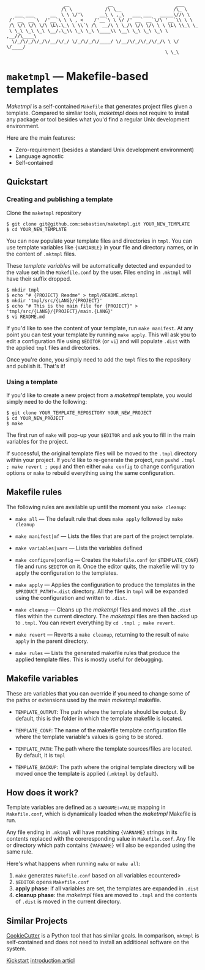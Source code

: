 ```
                     __              __                       ___      
                    /\ \            /\ \__                   /\_ \     
   ___ ___      __  \ \ \/'\      __\ \ ,_\   ___ ___   _____\//\ \    
 /' __` __`\  /'__`\ \ \ , <    /'__`\ \ \/ /' __` __`\/\ '__`\\ \ \   
 /\ \/\ \/\ \/\ \L\.\_\ \ \\`\ /\  __/\ \ \_/\ \/\ \/\ \ \ \L\ \\_\ \_ 
 \ \_\ \_\ \_\ \__/.\_\\ \_\ \_\ \____\\ \__\ \_\ \_\ \_\ \ ,__//\____\
  \/_/\/_/\/_/\/__/\/_/ \/_/\/_/\/____/ \/__/\/_/\/_/\/_/\ \ \/ \/____/
                                                          \ \_\        
```

# `maketmpl` ― Makefile-based templates

*Maketmpl* is a self-contained `Makefile` that generates project files
given a template. Compared to simliar tools, *maketmpl* does not require
to install any package or tool besides what you'd find a regular Unix
development environment.

Here are the main features:

- Zero-requirement (besides a standard Unix development environment)
- Language agnostic
- Self-contained

## Quickstart

### Creating and publishing a template

Clone the `maketmpl` repository

```
$ git clone git@github.com:sebastien/maketmpl.git YOUR_NEW_TEMPLATE
$ cd YOUR_NEW_TEMPLATE
```  

You can now populate your template files and directories in `tmpl`. You can use
template variables like `{VARIABLE}` in your file and directory names, or in the
content of `.mktmpl` files.

These *template variables* will be automatically detected and expanded to the
value set in the `Makefile.conf` by the user. Files ending in `.mktmpl` will
have their suffix dropped.

``` 
$ mkdir tmpl
$ echo "# {PROJECT} Readme" > tmpl/README.mktmpl
$ mkdir 'tmpl/src/{LANG}/{PROJECT}'
$ echo "# This is the main file for {PROJECT}" > 'tmpl/src/{LANG}/{PROJECT}/main.{LANG}'
$ vi README.md
```

If you'd like to see the content of your template, run `make manifest`.
At any point you can test your template by running `make apply`. This will
ask you to edit a configuration file using `$EDITOR` (or `vi`) and will
populate `.dist` with the applied `tmpl` files and directories.

Once you're done, you simply need to add the `tmpl` files to the repository
and publish it. That's it!

### Using a template

If you'd like to create a new project from a *maketmpl* template, you
would simply need to do the following:

```
$ git clone YOUR_TEMPLATE_REPOSITORY YOUR_NEW_PROJECT
$ cd YOUR_NEW_PROJECT
$ make
```

The first run of `make` will pop-up your `$EDITOR` and ask you to fill in the
main variables for the project.

If successful, the original template files will be moved to the `.tmpl`
directory within your project. If you'd like to re-generate the project, run
`pushd .tmpl ; make revert ; popd` and then either `make config` to change
configuration options or `make` to rebuild everything using the same configuration.

## Makefile rules 

The following rules are available up until the moment you `make cleanup`:

- `make all` ― The default rule that does `make apply` followed by `make cleanup`

- `make manifest|mf` ― Lists the files that are part of the project template. 

- `make variables|vars` ― Lists the variables defined 

- `make configure|config` ― Creates the `Makefile.conf` (or `$TEMPLATE_CONF`) file and runs
  `$EDITOR` on it. Once the editor quits, the makefile will try to 
   apply the configuration to the templates.

- `make apply` ­― Applies the configuration to produce the templates in the
  `$PRODUCT_PATH?=.dist` directory. All the files in
  `tmpl` will be expanded using the configuration and written
  to `.dist`.

- `make cleanup` ― Cleans up the *maketmpl* files and moves all the `.dist`
  files within the current directory. The *maketmpl* files
  are then backed up to `.tmpl`. You can revert everything
  by `cd .tmpl ; make revert`.

- `make revert` ―  Reverts a `make cleanup`, returning to the result
   of `make apply` in the parent directory.

- `make rules` ― Lists the generated makefile rules  that produce the applied
   template files. This is mostly useful for debugging.

## Makefile variables

These are variables that you can override if you need to change some of the
paths or extensions used by the main *maketmpl* makefile.

- `TEMPLATE_OUTPUT`: The path where the template should be output. By default, this is
  the folder in which the template makefile is located.

- `TEMPLATE_CONF`: The name of the makefile template configuration file where the 
  template variable's values is going to be stored.

- `TEMPLATE_PATH`: The path where the template sources/files are located. By default,
  it is `tmpl`

- `TEMPLATE_BACKUP`: The path where the original template directory will be moved once the
   template is applied (`.mktmpl` by default).

## How does it work?

Template variables are defined as a `VARNAME:=VALUE` mapping in `Makefile.conf`, which
is dynamically loaded when the *maketmpl* Makefile is run.

Any file ending in `.mktmpl` will have matching `{VARNAME}` strings
in its contents replaced with the coreresponding value in `Makefile.conf`.
Any file or directory which path contains `{VARNAME}` will also be expanded using the same rule.

Here's what happens when running `make` or `make all`:

1) `make` generates `Makefile.conf` based on all variables ecountered>
2) `$EDITOR` opens `Makefile.conf`
3) **apply phase**:  if all variables are set, the templates are expanded in `.dist`
4) **cleanup phase**: the *maketmpl* files are moved to `.tmpl` and the contents of `.dist` is moved 
   in the current directory.

## Similar Projects

[CookieCutter](https://github.com/audreyr/cookiecutter) is a Python tool that
has similar goals. In comparison, `mktmpl` is self-contained and does not need to install an additional software on the system.

[Kickstart](https://github.com/Keats/kickstart) [introduction articl](https://dev.to/artemix/kickstart-a-fast-and-simple-project-bootstrapper-40k1)

